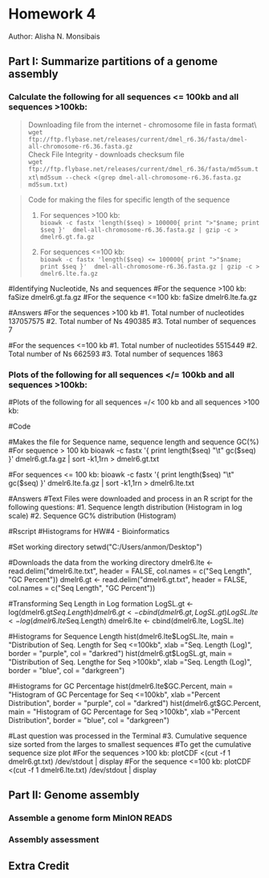 # Homework 4

Author: Alisha N. Monsibais

## Part I: Summarize partitions of a genome assembly 

### Calculate the following for all sequences <= 100kb and all sequences >100kb:

>Downloading file from the internet - chromosome file in fasta format\ 
>`wget ftp://ftp.flybase.net/releases/current/dmel_r6.36/fasta/dmel-all-chromosome-r6.36.fasta.gz`\
>Check File Integrity - downloads checksum file \
>`wget ftp://ftp.flybase.net/releases/current/dmel_r6.36/fasta/md5sum.txt`\ 
>`md5sum --check <(grep dmel-all-chromosome-r6.36.fasta.gz md5sum.txt)` 

>Code for making the files for specific length of the sequence
>1. For sequences >100 kb:\
>`bioawk -c fastx 'length($seq) > 100000{ print ">"$name; print $seq }'  dmel-all-chromosome-r6.36.fasta.gz | gzip -c > dmelr6.gt.fa.gz`
>
>2. For sequences <=100 kb:\
>`bioawk -c fastx 'length($seq) <= 100000{ print ">"$name; print $seq }'  dmel-all-chromosome-r6.36.fasta.gz | gzip -c > dmelr6.lte.fa.gz`


#Identifying Nucleotide, Ns and sequences
#For the sequence >100 kb: 
faSize dmelr6.gt.fa.gz
#For the sequence <=100 kb:
faSize dmelr6.lte.fa.gz

#Answers
#For the sequences >100 kb
#1. Total number of nucleotides		137057575
#2. Total number of Ns 			490385
#3. Total number of sequences		7

#For the sequences <=100 kb
#1. Total number of nucleotides 	5515449
#2. Total number of Ns			662593
#3. Total number of sequences		1863

### Plots of the following for all sequences </= 100kb and all sequences >100kb:

#Plots of the following for all sequences =/< 100 kb and all sequences >100 kb:

#Code

#Makes the file for Sequence name, sequence length and sequence GC(%)
#For sequence > 100 kb
bioawk -c fastx '{ print length($seq) "\t" gc($seq) }' dmelr6.gt.fa.gz | sort  -k1,1rn > dmelr6.gt.txt

#For sequences <= 100 kb:
bioawk -c fastx '{ print length($seq) "\t" gc($seq) }' dmelr6.lte.fa.gz | sort  -k1,1rn > dmelr6.lte.txt

#Answers
#Text Files were downloaded and process in an R script for the following questions:
#1. Sequence length distribution (Histogram in log scale)
#2. Sequence GC% distribution (Histogram) 

#Rscript
#Histograms for HW#4 - Bioinformatics 

#Set working directory 
setwd("C:/Users/anmon/Desktop")

#Downloads the data from the working directory 
dmelr6.lte <- read.delim("dmelr6.lte.txt", header = FALSE, col.names = c("Seq Length", "GC Percent"))
dmelr6.gt <- read.delim("dmelr6.gt.txt", header = FALSE, col.names = c("Seq Length", "GC Percent"))

#Transforming Seq Length in Log formation 
LogSL.gt <- log(dmelr6.gt$Seq.Length)
dmelr6.gt <- cbind(dmelr6.gt, LogSL.gt)
LogSL.lte <- log(dmelr6.lte$Seq.Length)
dmelr6.lte <- cbind(dmelr6.lte, LogSL.lte)


#Histograms for Sequence Length
hist(dmelr6.lte$LogSL.lte,
     main = "Distribution of Seq. Length for Seq <=100kb", 
     xlab ="Seq. Length (Log)", 
     border = "purple", 
     col = "darkred")
hist(dmelr6.gt$LogSL.gt,
     main = "Distribution of Seq. Lengthe for Seq >100kb", 
     xlab ="Seq. Length (Log)", 
     border = "blue", 
     col = "darkgreen")


#Histograms for GC Percentage
hist(dmelr6.lte$GC.Percent,
    main = "Histogram of GC Percentage for Seq <=100kb", 
    xlab ="Percent Distribution", 
    border = "purple", 
    col = "darkred")
hist(dmelr6.gt$GC.Percent,
     main = "Histogram of GC Percentage for Seq >100kb", 
     xlab ="Percent Distribution", 
     border = "blue", 
     col = "darkgreen")

#Last question was processed in the Terminal
#3. Cumulative sequence size sorted from the larges to smallest sequences
#To get the cumulative sequence size plot
#For the sequences >100 kb:
plotCDF <(cut -f 1 dmelr6.gt.txt) /dev/stdout | display 
#For the sequence <=100 kb:
plotCDF <(cut -f 1 dmelr6.lte.txt) /dev/stdout | display






















## Part II: Genome assembly 

### Assemble a genome form MinION READS

### Assembly assessment 

## Extra Credit 
